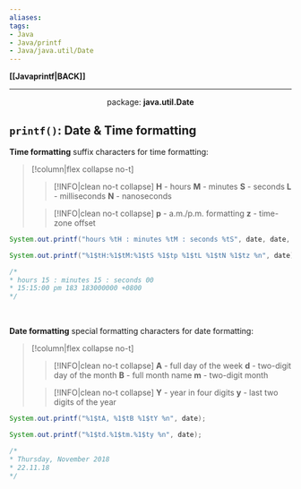 ```yaml
---
aliases:
tags:
- Java
- Java/printf
- Java/java.util/Date
---
```

**[[Javaprintf|BACK]]**

---
<center>package: <strong>java.util.Date</strong></center>

## `printf()`: Date & Time formatting
**Time formatting**
suffix characters for time formatting:
>[!column|flex collapse no-t]
>>[!INFO|clean no-t collapse]
>> **H** - hours
>> **M** - minutes
>> **S** - seconds
>> **L** - milliseconds
>> **N** - nanoseconds
>
>>[!INFO|clean no-t collapse]
>> **p** - a.m./p.m. formatting
>> **z** - time-zone offset

```java
System.out.printf("hours %tH : minutes %tM : seconds %tS", date, date, date);

System.out.printf("%1$tH:%1$tM:%1$tS %1$tp %1$tL %1$tN %1$tz %n", date); // `1$` one argument

/*
* hours 15 : minutes 15 : seconds 00
* 15:15:00 pm 183 183000000 +0800
*/
```

<br>

**Date formatting**
special formatting characters for date formatting:
>[!column|flex collapse no-t]
>>[!INFO|clean no-t collapse]
>> **A** - full day of the week
>> **d** - two-digit day of the month
>> **B** - full month name
>> **m** - two-digit month
>
>>[!INFO|clean no-t collapse]
>> **Y** - year in four digits
>> **y** - last two digits of the year

```java
System.out.printf("%1$tA, %1$tB %1$tY %n", date);

System.out.printf("%1$td.%1$tm.%1$ty %n", date);

/*
* Thursday, November 2018
* 22.11.18
*/
```